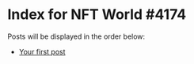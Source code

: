 # Index for NFT World #4174
Posts will be displayed in the order below:

- [Your first post](./001-first.md)

